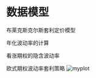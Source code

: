 # 数据模型

布莱克斯克尔斯套利定价模型

年化波动率的计算

看涨期权的隐含波动率

欧式期权波动率套利策略
![myplot](https://github.com/ATKens/Financial-Instruments-Repository/assets/102638706/3248fe5c-e77a-4396-b0a1-d5e973df5c66)
